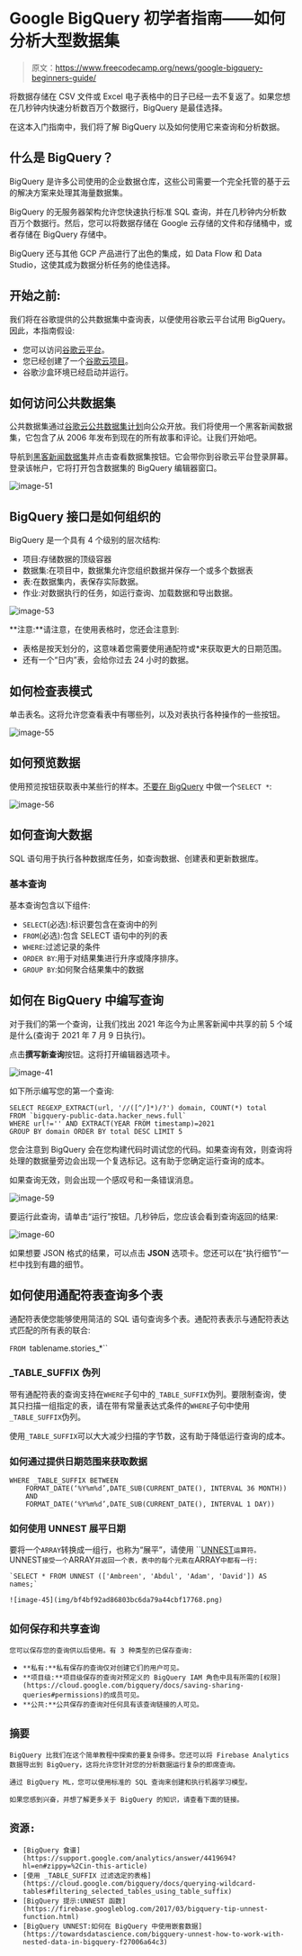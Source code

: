 # Google BigQuery 初学者指南——如何分析大型数据集

> 原文：<https://www.freecodecamp.org/news/google-bigquery-beginners-guide/>

将数据存储在 CSV 文件或 Excel 电子表格中的日子已经一去不复返了。如果您想在几秒钟内快速分析数百万个数据行，BigQuery 是最佳选择。

在这本入门指南中，我们将了解 BigQuery 以及如何使用它来查询和分析数据。

## 什么是 BigQuery？

BigQuery 是许多公司使用的企业数据仓库，这些公司需要一个完全托管的基于云的解决方案来处理其海量数据集。

BigQuery 的无服务器架构允许您快速执行标准 SQL 查询，并在几秒钟内分析数百万个数据行。然后，您可以将数据存储在 Google 云存储的文件和存储桶中，或者存储在 BigQuery 存储中。

BigQuery 还与其他 GCP 产品进行了出色的集成，如 Data Flow 和 Data Studio，这使其成为数据分析任务的绝佳选择。

## 开始之前:

我们将在谷歌提供的公共数据集中查询表，以便使用谷歌云平台试用 BigQuery。因此，本指南假设:

*   您可以访问[谷歌云平台](https://cloud.google.com/free/?gclid=CjwKCAjw55-HBhAHEiwARMCsziVtllCq8mRIWlXVVztmn6HkzAlkuajtZeYMInLQmykNGfbEjz2tfRoCFs0QAvD_BwE&gclsrc=aw.ds)。
*   您已经创建了一个[谷歌云项目](https://cloud.google.com/bigquery/docs/quickstarts/quickstart-web-ui#before-you-begin)。
*   谷歌沙盒环境已经启动并运行。

## 如何访问公共数据集

公共数据集通过[谷歌云公共数据集计划](https://cloud.google.com/public-datasets)向公众开放。我们将使用一个黑客新闻数据集，它包含了从 2006 年发布到现在的所有故事和评论。让我们开始吧。

导航到[黑客新闻数据集](https://console.cloud.google.com/marketplace/product/y-combinator/hacker-news)并点击查看数据集按钮。它会带你到谷歌云平台登录屏幕。登录该帐户，它将打开包含数据集的 BigQuery 编辑器窗口。

![image-51](img/402ed5fd0451ba1df60f7784385adddb.png)

## BigQuery 接口是如何组织的

BigQuery 是一个具有 4 个级别的层次结构:

*   项目:存储数据的顶级容器
*   数据集:在项目中，数据集允许您组织数据并保存一个或多个数据表
*   表:在数据集内，表保存实际数据。
*   作业:对数据执行的任务，如运行查询、加载数据和导出数据。

![image-53](img/2685324725374e51a0f5a01a8382691a.png)

**注意:**请注意，在使用表格时，您还会注意到:

*   表格是按天划分的，这意味着您需要使用通配符或*来获取更大的日期范围。
*   还有一个“日内”表，会给你过去 24 小时的数据。

## 如何检查表模式

单击表名。这将允许您查看表中有哪些列，以及对表执行各种操作的一些按钮。

![image-55](img/a46b51272559dc4fbfbd5b82b66042a7.png)

## 如何预览数据

使用预览按钮获取表中某些行的样本。[不要在 BigQuery](https://cloud.google.com/bigquery/docs/best-practices-costs#avoid_select_) 中做一个`SELECT *`:

![image-56](img/37e79df8049e59e91cdf671a28324f13.png)

## 如何查询大数据

SQL 语句用于执行各种数据库任务，如查询数据、创建表和更新数据库。

### 基本查询

基本查询包含以下组件:

*   `SELECT`(必选):标识要包含在查询中的列
*   `FROM`(必选):包含 SELECT 语句中的列的表
*   `WHERE`:过滤记录的条件
*   `ORDER BY`:用于对结果集进行升序或降序排序。
*   `GROUP BY`:如何聚合结果集中的数据

## 如何在 BigQuery 中编写查询

对于我们的第一个查询，让我们找出 2021 年迄今为止黑客新闻中共享的前 5 个域是什么(查询于 2021 年 7 月 9 日执行)。

点击**撰写新查询**按钮。这将打开编辑器选项卡。

![image-41](img/156057cac96d514b28cf5a0a0eb2d1d3.png)

如下所示编写您的第一个查询:

```
SELECT REGEXP_EXTRACT(url, '//([^/]*)/?') domain, COUNT(*) total
FROM `bigquery-public-data.hacker_news.full`
WHERE url!='' AND EXTRACT(YEAR FROM timestamp)=2021
GROUP BY domain ORDER BY total DESC LIMIT 5
```

您会注意到 BigQuery 会在您构建代码时调试您的代码。如果查询有效，则查询将处理的数据量旁边会出现一个复选标记。这有助于您确定运行查询的成本。

如果查询无效，则会出现一个感叹号和一条错误消息。

![image-59](img/5d4cdb553c9f2181550f02883302087a.png)

要运行此查询，请单击“运行”按钮。几秒钟后，您应该会看到查询返回的结果:

![image-60](img/2746dcf15fe92b9d2a4ebded659b3617.png)

如果想要 JSON 格式的结果，可以点击 **JSON** 选项卡。您还可以在“执行细节”一栏中找到有趣的细节。

## **如何使用通配符表查询多个表**

通配符表使您能够使用简洁的 SQL 语句查询多个表。通配符表表示与通配符表达式匹配的所有表的联合:

`FROM `tablename.stories_*``

### _TABLE_SUFFIX 伪列

带有通配符表的查询支持在`WHERE`子句中的`_TABLE_SUFFIX`伪列。要限制查询，使其只扫描一组指定的表，请在带有常量表达式条件的`WHERE`子句中使用`_TABLE_SUFFIX`伪列。

使用`_TABLE_SUFFIX`可以大大减少扫描的字节数，这有助于降低运行查询的成本。

### 如何通过提供日期范围来获取数据

```
WHERE _TABLE_SUFFIX BETWEEN
    FORMAT_DATE(‘%Y%m%d’,DATE_SUB(CURRENT_DATE(), INTERVAL 36 MONTH))
    AND
    FORMAT_DATE(‘%Y%m%d’,DATE_SUB(CURRENT_DATE(), INTERVAL 1 DAY)) 
```

### 如何使用 UNNEST 展平日期

要将一个`ARRAY`转换成一组行，也称为“展平”，请使用 [](https://cloud.google.com/bigquery/docs/reference/standard-sql/query-syntax#unnest_operator) ``[UNNEST](https://cloud.google.com/bigquery/docs/reference/standard-sql/query-syntax#unnest_operator)`运算符。`UNNEST`接受一个`ARRAY`并返回一个表，表中的每个元素在`ARRAY`中都有一行:`

```
`SELECT * FROM UNNEST (['Ambreen', 'Abdul', 'Adam', 'David']) AS names;` 
```

`![image-45](img/bf4bf92ad86803bc6da79a44cbf17768.png)`

## `如何保存和共享查询`

`您可以保存您的查询供以后使用。有 3 种类型的已保存查询:`

*   `**私有:**私有保存的查询仅对创建它们的用户可见。`
*   `**项目级:**项目级保存的查询对预定义的 BigQuery IAM 角色中具有所需的[权限](https://cloud.google.com/bigquery/docs/saving-sharing-queries#permissions)的成员可见。`
*   `**公共:**公共保存的查询对任何具有该查询链接的人可见。`

## `摘要`

`BigQuery 比我们在这个简单教程中探索的要复杂得多。您还可以将 Firebase Analytics 数据导出到 BigQuery，这将允许您针对您的分析数据运行复杂的即席查询。`

`通过 BigQuery ML，您可以使用标准的 SQL 查询来创建和执行机器学习模型。`

`如果您感到兴奋，并想了解更多关于 BigQuery 的知识，请查看下面的链接。`

## `资源:`

*   `[BigQuery 食谱](https://support.google.com/analytics/answer/4419694?hl=en#zippy=%2Cin-this-article)`
*   `[使用 _TABLE_SUFFIX 过滤选定的表格](https://cloud.google.com/bigquery/docs/querying-wildcard-tables#filtering_selected_tables_using_table_suffix)`
*   `[BigQuery 提示:UNNEST 函数](https://firebase.googleblog.com/2017/03/bigquery-tip-unnest-function.html)`
*   `[BigQuery UNNEST:如何在 BigQuery 中使用嵌套数据](https://towardsdatascience.com/bigquery-unnest-how-to-work-with-nested-data-in-bigquery-f27006a64c3)`